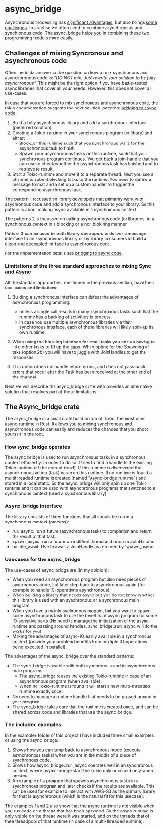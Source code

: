 # async_bridge
Asynchronous processing has [significant advantages](./when_to_program_asynchronous.md), but also brings [some challenges](./pitfalls_of_async.md). In practise we often need to combine asynchronous and synchronous code. The async_bridge helps you in combining these two programming models more easily.


## Challenges of mixing Syncronous and asynchronous code
Often the initial answer to the question on how to mix synchronous and asynchoronous code is: _"DO NOT mix. Just rewrite your solution to be fully asynchronous"_. This might be the right option if you have battle-tested async libraries that cover all your needs. However, this does not cover all use-cases. 

In case that you are forced to mix synchronous and asynchronous code, the tokio documentation suggests the next solution-patterns: [bridging to async code](https://tokio.rs/tokio/topics/bridging):

1. Build a fully asynchronous library and add a synchronous interface (preferred solution).
2. Creating a Tokio-runtime in your synchronous program (or libary) and either:
    * Block_on this runtime such that you synchronous waits for the asynchronous task to finish
    * Spawn your asynchronous tasks on this runtime, such that your synchronous program continues. You get back a join-handle that you can use to check whether the asynchronous task has finished and to retrieve te result.
3. Start a Tokio-runtime and move it to a separate thread. Next you use a channel to submit blocking tasks to the runtime. You need to define a message format and a set up a custom handler to trigger the corresponding asynchronous task.

The pattern 1 focussed on library developers that primarily work with asychronous code and add a synchronous interface to your library. So this pattern is about making async available in a synchronous context.
 
The patterns 2 is focussed on calling asynchronous code (or libraries) in a synchronous context in a blocking or a non blokinhg manner.

Pattern 3 can be used by both library developers to deliver a message interface to an asynchronous library or by library consumers to build a clean and decoupled intrface to asynchronous code.

For the implementation details see [bridging to async code](https://tokio.rs/tokio/topics/bridging).


### Limitations of the three standard approaches to mixing Sync and Async
All the standard approaches, mentioned in the previous section, have their use-cases and limitations:

1. Building a synchronous interface can defeat the advantages of asynchronous programming:
    * unless a single call results in many asynchronous tasks such that the runtime has a backlog of activities to process. 
    * in case you use multiple asynchronous libraries via their synchronous interface, each of these libraries will likely spin-up its own runtime.

2. When using the blocking interface for small tasks you end up having to little other tasks to fill up the gaps. When opting for the Spawning of taks (option 2b) you will have to juggle with JoinHandles to get the responses.

3. This option does not handle return errors, and does not pass back errors that occur after the Task has been received at the other end of the channel.

Next we will describe the async_bridge crate with provides an alternative solution that resolves part of these limitations.


## The Async_bridge crate
The async_bridge is a small crate build on top of Tokio, the most used async-runtime in Rust. It allows you to mixing synchronous and asynchronous code can easily and reduces the chances that you shoot yourself in the foot.

### How sync_bridge operates

The async bridge is used to run asynchronous tasks in a synchronous context efficiently. In order to do so it tries to find a handle to the existing Tokio runtime (of the current tread). If this runtime is discovered the asynchronous action (task) is ran on this runtime. If no runtime is found a multithreaded runtime is created (named "Async-bridge runtime") and stored in a local static. So the async_bridge will only spin up one Tokio runtime and it can be used with asynchronous programs that switched to a synchronous context (used a synchronous library)

### Async_bridge interface
The library consists of three functions that all should be run in a synchronous context (process):
* run_async: run a future (asynchronous task) to completion and return the result of that task.
* spawn_async: run a future on a diffent thread and return a JoinHandle.
* handle_await: Use to await a JoinHandle as returned by 'spawn_async'.

### Usecases for the async_bridge
The use-cases of async_bridge are (in my opinion):

* When you need an asynchronous program but also need pieces of syncrhonous code, but later step back to asynchronous again (for example to handle IO-operations asynchronous)
* When building a library that needs async but you do not know whether this library is used with an synchronous or a synchronous main program.
* When you have a mainly sychronous progam, but you want to spawn some asynchronous task to use the benefits of async program for some IO-sensitive parts (No need to manage the initialization of the async-runtime and passing around handles. aync_bridge::run_async will do the works for you)
* Making the advantages of async-IO easily available in a synchronous context (provide your problem benefits from multiple IO-operations being executed in parallel).


The advantages of the async_bridge over the standard patterns:

* The sync_bridge is usable with both synchronous and in asynchronous main programs:
    * The async_bridge reuses the existing Tokio-runtime in case of an asynchronous program (when available).
    * When no Tokio-runtime is found it will start a new multi-threaded runtime exactly once.
* No need to manage a runtime handle that needs to be passed around in your program.
* The sync_bridge takes care that the runtime is created once, and can be shared across code and libraries that use the async_bridge.


### The included examples
In the examples folder of this project I have included three small examples of using the async_bridge:
1. Shows how you can jump back to asynchronous mode (execute asynchronous tasks) when you are in the middle of a piece of synchronous code.
2. Shows how async_bridge::run_async operates well in an synchronous context, where asymc-bridge start the Tokio only once and only when needed
3. An example of a program that spawns asynchronous tasks in a synchronous program and later checks if the results are available. This can be used for example to interact with AWS-S3 as the primary library for that is asynchronous (which is the natural fit for this usecase).

The examples 1 and 2 also show that the async runtime is not visible when you run code on a thread that has been spawned. So the async runtime is only visible on the thread were it was started, and on the threads that of thee threadpool of that runtime (in case of a multi-threaded runtime).



